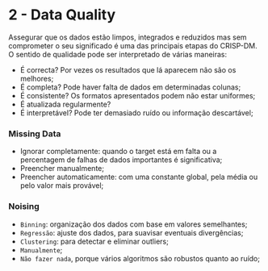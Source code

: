 # 2 - Data Quality

Assegurar que os dados estão limpos, integrados e reduzidos mas sem comprometer o seu significado é uma das principais etapas do CRISP-DM. O sentido de qualidade pode ser interpretado de várias maneiras:

- É correcta? Por vezes os resultados que lá aparecem não são os melhores;
- É completa? Pode haver falta de dados em determinadas colunas;
- É consistente? Os formatos apresentados podem não estar uniformes;
- É atualizada regularmente? 
- É interpretável? Pode ter demasiado ruído ou informação descartável;

### Missing Data

- Ignorar completamente: quando o target está em falta ou a percentagem de falhas de dados importantes é significativa;
- Preencher manualmente;
- Preencher automaticamente: com uma constante global, pela média ou pelo valor mais provável;

### Noising

- `Binning`: organização dos dados com base em valores semelhantes;
- `Regressão`: ajuste dos dados, para suavisar eventuais divergências;
- `Clustering`: para detectar e eliminar outliers;
- `Manualmente`;
- `Não fazer nada`, porque vários algoritmos são robustos quanto ao ruído;

